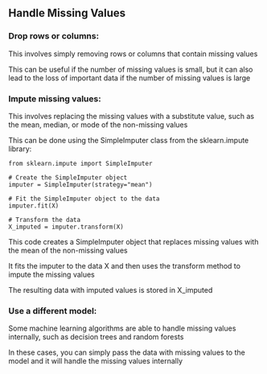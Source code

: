 ## Handle Missing Values

### Drop rows or columns: 
This involves simply removing rows or columns that contain missing values

This can be useful if the number of missing values is small, but 
it can also lead to the loss of important data if the number of missing values is large

### Impute missing values: 
This involves replacing the missing values with a substitute value, such as the mean, median, or mode of 
the non-missing values

This can be done using the SimpleImputer class from the sklearn.impute library:
```
from sklearn.impute import SimpleImputer

# Create the SimpleImputer object
imputer = SimpleImputer(strategy="mean")

# Fit the SimpleImputer object to the data
imputer.fit(X)

# Transform the data
X_imputed = imputer.transform(X)
```

This code creates a SimpleImputer object that replaces missing values with the mean of the non-missing values 

It fits the imputer to the data X and then uses the transform method to impute the missing values

The resulting data with imputed values is stored in X_imputed

### Use a different model: 
Some machine learning algorithms are able to handle missing values internally, 
such as decision trees and random forests

In these cases, you can simply pass the data with missing values to the model and 
it will handle the missing values internally


